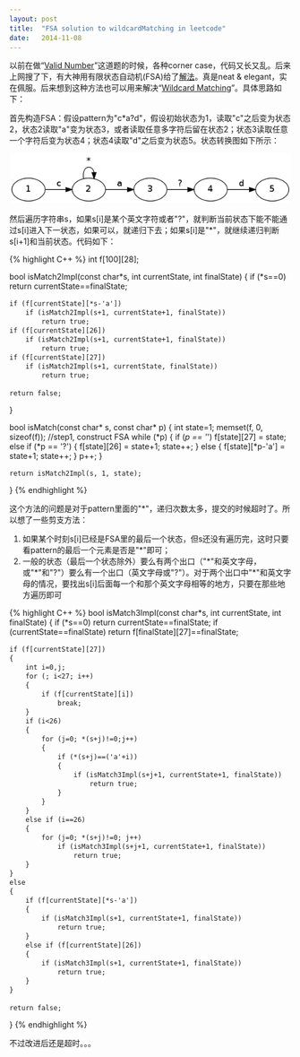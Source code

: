 ```yaml
---
layout:	post
title:	"FSA solution to wildcardMatching in leetcode"
date:	2014-11-08
---
```

以前在做“[Valid Number](https://oj.leetcode.com/problems/valid-number/)”这道题的时候，各种corner case，代码又长又乱。后来上网搜了下，有大神用有限状态自动机(FSA)给了[解法](https://github.com/fuwutu/LeetCode/blob/master/Valid%20Number.cpp)。真是neat & elegant，实在佩服。后来想到这种方法也可以用来解决“[Wildcard Matching](https://oj.leetcode.com/problems/wildcard-matching/)”。具体思路如下：

首先构造FSA：假设pattern为"c*a?d"，假设初始状态为1，读取"c"之后变为状态2，状态2读取"a"变为状态3，或者读取任意多字符后留在状态2；状态3读取任意一个字符后变为状态4；状态4读取"d"之后变为状态5。状态转换图如下所示：

![](/img/wildcardMatching.png)

然后遍历字符串s，如果s[i]是某个英文字符或者"?"，就判断当前状态下能不能通过s[i]进入下一状态，如果可以，就递归下去；如果s[i]是"*"，就继续递归判断s[i+1]和当前状态。代码如下：

{% highlight C++ %}
int f[100][28];

bool isMatch2Impl(const char*s, int currentState, int finalState)
{
	if (*s==0)
		return currentState==finalState;
	
	if (f[currentState][*s-'a'])
		if (isMatch2Impl(s+1, currentState+1, finalState))
			return true;
	if (f[currentState][26])
		if (isMatch2Impl(s+1, currentState+1, finalState))
			return true;
	if (f[currentState][27])
		if (isMatch2Impl(s+1, currentState, finalState))
			return true;

	return false;
}

bool isMatch(const char* s, const char* p)
{
	int state=1;
	memset(f, 0, sizeof(f));
	//step1, construct FSA
	while (*p)
	{
		if (*p == '*')
			f[state][27] = state;
		else if (*p == '?')
		{
			f[state][26] = state+1;
			state++;
		}
		else
		{
			f[state][*p-'a'] = state+1;
			state++;
		}
		p++;
	}

	return isMatch2Impl(s, 1, state);
}
{% endhighlight %}

这个方法的问题是对于pattern里面的"*"，递归次数太多，提交的时候超时了。所以想了一些剪支方法：

1. 如果某个时刻s[i]已经是FSA里的最后一个状态，但s还没有遍历完，这时只要看pattern的最后一个元素是否是"*"即可；
2. 一般的状态（最后一个状态除外）要么有两个出口（"\*"和英文字母，或"\*"和"?"）要么有一个出口（英文字母或"?"）。对于两个出口中"\*"和英文字母的情况，要找出s[i]后面每一个和那个英文字母相等的地方，只要在那些地方遍历即可

{% highlight C++ %}
bool isMatch3Impl(const char*s, int currentState, int finalState)
{
	if (*s==0)
		return currentState==finalState;
	if (currentState==finalState)
		return f[finalState][27]==finalState;

	if (f[currentState][27])
	{
		int i=0,j;
		for (; i<27; i++)
		{
			if (f[currentState][i])
				break;
		}
		if (i<26)
		{
			for (j=0; *(s+j)!=0;j++)
			{
				if (*(s+j)==('a'+i))
				{
					if (isMatch3Impl(s+j+1, currentState+1, finalState))
						return true;
				}
			}
		}
		else if (i==26)
		{
			for (j=0; *(s+j)!=0; j++)
				if (isMatch3Impl(s+j+1, currentState+1, finalState))
					return true;
		}
	}
	else
	{
		if (f[currentState][*s-'a'])
		{
			if (isMatch3Impl(s+1, currentState+1, finalState))
				return true;
		}
		else if (f[currentState][26])
		{
			if (isMatch3Impl(s+1, currentState+1, finalState))
				return true;
		}
	}

	return false;
}
{% endhighlight %}

不过改进后还是超时。。。

